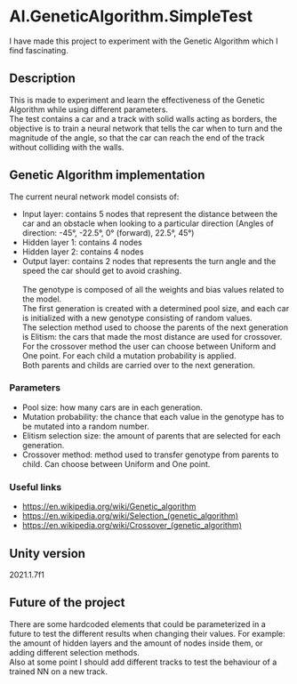 # AI.GeneticAlgorithm.SimpleTest
I have made this project to experiment with the Genetic Algorithm which I find fascinating.

## Description
This is made to experiment and learn the effectiveness of the Genetic Algorithm while using different parameters.<br />
The test contains a car and a track with solid walls acting as borders, the objective is to train a neural network that tells the car when to turn and the magnitude of the angle, so that the car can reach the end of the track without colliding with the walls.

## Genetic Algorithm implementation
The current neural network model consists of:
* Input layer: contains 5 nodes that represent the distance between the car and an obstacle when looking to a particular direction (Angles of direction: -45°, -22.5°, 0° (forward), 22.5°, 45°)
* Hidden layer 1: contains 4 nodes
* Hidden layer 2: contains 4 nodes
* Output layer: contains 2 nodes that represents the turn angle and the speed the car should get to avoid crashing.
<br /><br />
The genotype is composed of all the weights and bias values related to the model.<br />
The first generation is created with a determined pool size, and each car is initialized with a new genotype consisting of random values.<br />
The selection method used to choose the parents of the next generation is Elitism: the cars that made the most distance are used for crossover.<br />
For the crossover method the user can choose between Uniform and One point. For each child a mutation probability is applied.<br />
Both parents and childs are carried over to the next generation. <br />

### Parameters
* Pool size: how many cars are in each generation.
* Mutation probability: the chance that each value in the genotype has to be mutated into a random number.
* Elitism selection size: the amount of parents that are selected for each generation.
* Crossover method: method used to transfer genotype from parents to child. Can choose between Uniform and One point. 

### Useful links
* https://en.wikipedia.org/wiki/Genetic_algorithm
* https://en.wikipedia.org/wiki/Selection_(genetic_algorithm)
* https://en.wikipedia.org/wiki/Crossover_(genetic_algorithm)

## Unity version
2021.1.7f1

## Future of the project
There are some hardcoded elements that could be parameterized in a future to test the different results when changing their values. For example: the amount of hidden layers and the amount of nodes inside them, or adding different selection methods. <br/>
Also at some point I should add different tracks to test the behaviour of a trained NN on a new track.
